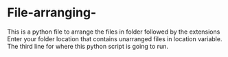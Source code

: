 # File-arranging-
This is a python file to arrange the files in folder followed by the extensions
Enter your folder location that contains unarranged files in location variable.
The third line for where this python script is going to run.
